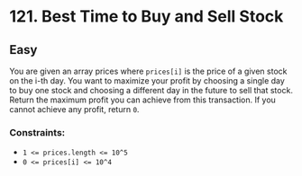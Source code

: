 # 121. Best Time to Buy and Sell Stock

## Easy

You are given an array prices where `prices[i]` is the price of a given stock on the i-th day. You want to maximize your
profit by choosing a single day to buy one stock and choosing a different day in the future to sell that stock. Return
the maximum profit you can achieve from this transaction. If you cannot achieve any profit, return `0`.

### Constraints:

- `1 <= prices.length <= 10^5`
- `0 <= prices[i] <= 10^4`
